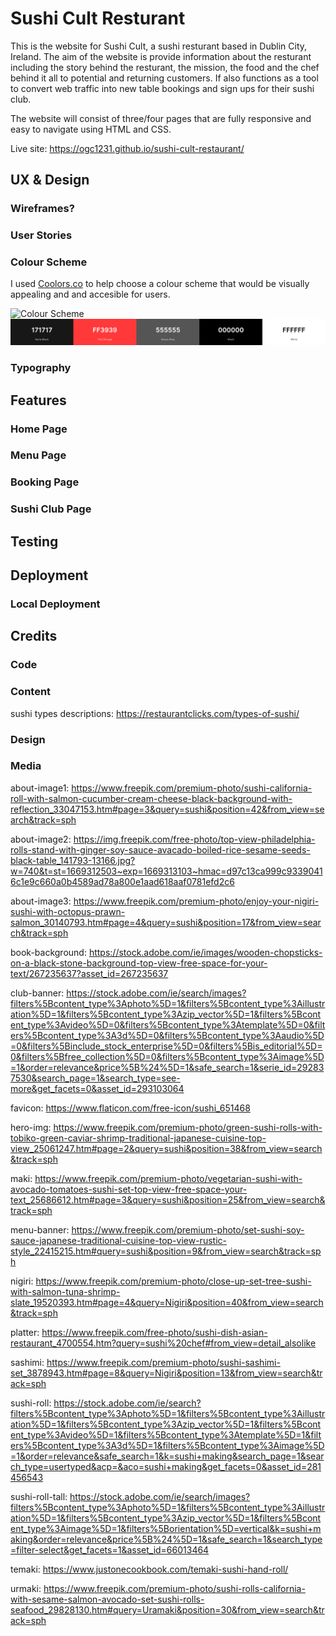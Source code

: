 # Sushi Cult Resturant
This is the website for Sushi Cult, a sushi resturant based in Dublin City, Ireland. The aim of the website is provide information about the resturant including the story behind the resturant, the mission, the food and the chef behind it all to potential and returning customers. If also functions as a tool to convert web traffic into new table bookings and sign ups for their sushi club.

The website will consist of three/four pages that are fully responsive and easy to navigate using HTML and CSS.

Live site: https://ogc1231.github.io/sushi-cult-restaurant/



## UX & Design
### Wireframes?
### User Stories
### Colour Scheme

I used [Coolors.co](https://coolors.co/171717-ff3939-555555-000000-ffffff) to help choose a colour scheme that would be visually appealing and and accesible for users.

![Colour Scheme](sushi-cult-restaurant/documentation/testing/coolor-scheme.PNG)
![Colour Scheme](https://github.com/ogc1231/sushi-cult-restaurant/blob/main/documentation/testing/coolor-scheme.PNG)

### Typography

## Features
### Home Page
### Menu Page
### Booking Page
### Sushi Club Page

## Testing

## Deployment
### Local Deployment 

## Credits
### Code
### Content

sushi types descriptions:
https://restaurantclicks.com/types-of-sushi/
### Design
### Media

about-image1:
https://www.freepik.com/premium-photo/sushi-california-roll-with-salmon-cucumber-cream-cheese-black-background-with-reflection_33047153.htm#page=3&query=sushi&position=42&from_view=search&track=sph

about-image2:
https://img.freepik.com/free-photo/top-view-philadelphia-rolls-stand-with-ginger-soy-sauce-avacado-boiled-rice-sesame-seeds-black-table_141793-13166.jpg?w=740&t=st=1669312503~exp=1669313103~hmac=d97c13ca999c93390416c1e9c660a0b4589ad78a800e1aad618aaf0781efd2c6

about-image3:
https://www.freepik.com/premium-photo/enjoy-your-nigiri-sushi-with-octopus-prawn-salmon_30140793.htm#page=4&query=sushi&position=17&from_view=search&track=sph

book-background: 
https://stock.adobe.com/ie/images/wooden-chopsticks-on-a-black-stone-background-top-view-free-space-for-your-text/267235637?asset_id=267235637

club-banner:
https://stock.adobe.com/ie/search/images?filters%5Bcontent_type%3Aphoto%5D=1&filters%5Bcontent_type%3Aillustration%5D=1&filters%5Bcontent_type%3Azip_vector%5D=1&filters%5Bcontent_type%3Avideo%5D=0&filters%5Bcontent_type%3Atemplate%5D=0&filters%5Bcontent_type%3A3d%5D=0&filters%5Bcontent_type%3Aaudio%5D=0&filters%5Binclude_stock_enterprise%5D=0&filters%5Bis_editorial%5D=0&filters%5Bfree_collection%5D=0&filters%5Bcontent_type%3Aimage%5D=1&order=relevance&price%5B%24%5D=1&safe_search=1&serie_id=292837530&search_page=1&search_type=see-more&get_facets=0&asset_id=293103064

favicon: 
https://www.flaticon.com/free-icon/sushi_651468

hero-img:
https://www.freepik.com/premium-photo/green-sushi-rolls-with-tobiko-green-caviar-shrimp-traditional-japanese-cuisine-top-view_25061247.htm#page=2&query=sushi&position=38&from_view=search&track=sph

maki:
https://www.freepik.com/premium-photo/vegetarian-sushi-with-avocado-tomatoes-sushi-set-top-view-free-space-your-text_25686612.htm#page=3&query=sushi&position=25&from_view=search&track=sph

menu-banner: 
https://www.freepik.com/premium-photo/set-sushi-soy-sauce-japanese-traditional-cuisine-top-view-rustic-style_22415215.htm#query=sushi&position=9&from_view=search&track=sph

nigiri:
https://www.freepik.com/premium-photo/close-up-set-tree-sushi-with-salmon-tuna-shrimp-slate_19520393.htm#page=4&query=Nigiri&position=40&from_view=search&track=sph

platter:
https://www.freepik.com/free-photo/sushi-dish-asian-restaurant_4700554.htm?query=sushi%20chef#from_view=detail_alsolike

sashimi:
https://www.freepik.com/premium-photo/sushi-sashimi-set_3878943.htm#page=8&query=Nigiri&position=13&from_view=search&track=sph

sushi-roll: 
https://stock.adobe.com/ie/search?filters%5Bcontent_type%3Aphoto%5D=1&filters%5Bcontent_type%3Aillustration%5D=1&filters%5Bcontent_type%3Azip_vector%5D=1&filters%5Bcontent_type%3Avideo%5D=1&filters%5Bcontent_type%3Atemplate%5D=1&filters%5Bcontent_type%3A3d%5D=1&filters%5Bcontent_type%3Aimage%5D=1&order=relevance&safe_search=1&k=sushi+making&search_page=1&search_type=usertyped&acp=&aco=sushi+making&get_facets=0&asset_id=281456543

sushi-roll-tall:
https://stock.adobe.com/ie/search/images?filters%5Bcontent_type%3Aphoto%5D=1&filters%5Bcontent_type%3Aillustration%5D=1&filters%5Bcontent_type%3Azip_vector%5D=1&filters%5Bcontent_type%3Aimage%5D=1&filters%5Borientation%5D=vertical&k=sushi+making&order=relevance&price%5B%24%5D=1&safe_search=1&search_type=filter-select&get_facets=1&asset_id=66013464

temaki:
https://www.justonecookbook.com/temaki-sushi-hand-roll/

urmaki:
https://www.freepik.com/premium-photo/sushi-rolls-california-with-sesame-salmon-avocado-set-sushi-rolls-seafood_29828130.htm#query=Uramaki&position=30&from_view=search&track=sph













